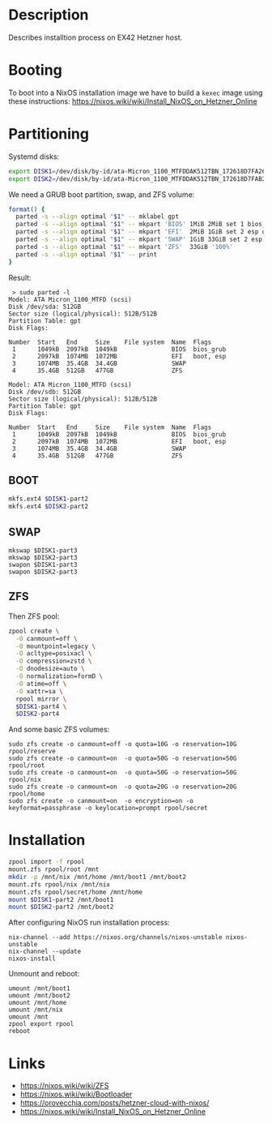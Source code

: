 # Description

Describes installtion process on EX42 Hetzner host.

# Booting

To boot into a NixOS installation image we have to build a `kexec` image using these instructions:
https://nixos.wiki/wiki/Install_NixOS_on_Hetzner_Online

# Partitioning

Systemd disks:
```sh
export DISK1=/dev/disk/by-id/ata-Micron_1100_MTFDDAK512TBN_172618D7FA26
export DISK2=/dev/disk/by-id/ata-Micron_1100_MTFDDAK512TBN_172618D7FAB2
```
We need a GRUB boot partition, swap, and ZFS volume:
```sh
format() {
  parted -s --align optimal "$1" -- mklabel gpt
  parted -s --align optimal "$1" -- mkpart 'BIOS' 1MiB 2MiB set 1 bios_grub on
  parted -s --align optimal "$1" -- mkpart 'EFI'  2MiB 1GiB set 2 esp on
  parted -s --align optimal "$1" -- mkpart 'SWAP' 1GiB 33GiB set 2 esp on
  parted -s --align optimal "$1" -- mkpart 'ZFS'  33GiB '100%'
  parted -s --align optimal "$1" -- print
}
```
Result:
```
 > sudo parted -l
Model: ATA Micron_1100_MTFD (scsi)
Disk /dev/sda: 512GB
Sector size (logical/physical): 512B/512B
Partition Table: gpt
Disk Flags: 

Number  Start   End     Size    File system  Name  Flags
 1      1049kB  2097kB  1049kB               BIOS  bios_grub
 2      2097kB  1074MB  1072MB               EFI   boot, esp
 3      1074MB  35.4GB  34.4GB               SWAP
 4      35.4GB  512GB   477GB                ZFS

Model: ATA Micron_1100_MTFD (scsi)
Disk /dev/sdb: 512GB
Sector size (logical/physical): 512B/512B
Partition Table: gpt
Disk Flags: 

Number  Start   End     Size    File system  Name  Flags
 1      1049kB  2097kB  1049kB               BIOS  bios_grub
 2      2097kB  1074MB  1072MB               EFI   boot, esp
 3      1074MB  35.4GB  34.4GB               SWAP
 4      35.4GB  512GB   477GB                ZFS
```

## BOOT

```sh
mkfs.ext4 $DISK1-part2
mkfs.ext4 $DISK2-part2
```

## SWAP

```
mkswap $DISK1-part3
mkswap $DISK2-part3
swapon $DISK1-part3
swapon $DISK2-part3
```

## ZFS

Then ZFS pool:
```sh
zpool create \
  -O canmount=off \
  -O mountpoint=legacy \
  -O acltype=posixacl \
  -O compression=zstd \
  -O dnodesize=auto \
  -O normalization=formD \
  -O atime=off \
  -O xattr=sa \
  rpool mirror \
  $DISK1-part4 \
  $DISK2-part4
```
And some basic ZFS volumes:
```
sudo zfs create -o canmount=off -o quota=10G -o reservation=10G rpool/reserve
sudo zfs create -o canmount=on  -o quota=50G -o reservation=50G rpool/root
sudo zfs create -o canmount=on  -o quota=50G -o reservation=50G rpool/nix
sudo zfs create -o canmount=on  -o quota=20G -o reservation=20G rpool/home
sudo zfs create -o canmount=on  -o encryption=on -o keyformat=passphrase -o keylocation=prompt rpool/secret
```

# Installation

```sh
zpool import -f rpool
mount.zfs rpool/root /mnt
mkdir -p /mnt/nix /mnt/home /mnt/boot1 /mnt/boot2
mount.zfs rpool/nix /mnt/nix
mount.zfs rpool/secret/home /mnt/home
mount $DISK1-part2 /mnt/boot1
mount $DISK2-part2 /mnt/boot2
```
After configuring NixOS run installation process:
```
nix-channel --add https://nixos.org/channels/nixos-unstable nixos-unstable
nix-channel --update
nixos-install
```
Unmount and reboot:
```
umount /mnt/boot1
umount /mnt/boot2
umount /mnt/home
umount /mnt/nix
umount /mnt
zpool export rpool
reboot
```

# Links

* https://nixos.wiki/wiki/ZFS
* https://nixos.wiki/wiki/Bootloader
* https://orovecchia.com/posts/hetzner-cloud-with-nixos/
* https://nixos.wiki/wiki/Install_NixOS_on_Hetzner_Online
